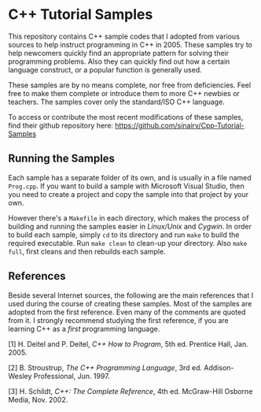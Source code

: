 # C++ Tutorial Samples

This repository contains C++ sample codes that I adopted from various sources to help instruct programming in C++ in 2005. These samples try to help newcomers quickly find an appropriate pattern for solving their programming problems. Also they can quickly find out how a certain language construct, or a popular function is generally used.

These samples are by no means complete, nor free from deficiencies. Feel free to make them complete or introduce them to more C++ newbies or teachers. The samples cover only the standard/ISO C++ language.

To access or contribute the most recent modifications of these samples, find their github repository here: <https://github.com/sinairv/Cpp-Tutorial-Samples> 

## Running the Samples

Each sample has a separate folder of its own, and is usually in a file named `Prog.cpp`. If you want to build a sample with Microsoft Visual Studio, then you need to create a project and copy the sample into that project by your own.

However there's a `Makefile` in each directory, which makes the process of building and running the samples easier in *Linux/Unix* and *Cygwin*. In order to build each sample, simply `cd` to its directory and run `make` to build the required executable. Run `make clean` to clean-up your directory. Also `make full`, first cleans and then rebuilds each sample. 

## References

Beside several Internet sources, the following are the main references that I used during the course of creating these samples. Most of the samples are adopted from the first reference. Even many of the comments are quoted from it. I strongly recommend studying the first reference, if you are learning C++ as a *first* programming language.

[1] H. Deitel and P. Deitel, *C++ How to Program*, 5th ed. Prentice Hall, Jan. 2005.

[2] B. Stroustrup, *The C++ Programming Language*, 3rd ed. Addison-Wesley Professional, Jun. 1997.

[3] H. Schildt, *C++: The Complete Reference*, 4th ed. McGraw-Hill Osborne Media, Nov. 2002.

